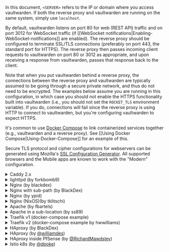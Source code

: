 In this document, `<SERVER>` refers to the IP or domain where you access vaultwarden. If both the reverse proxy and vaultwarden are running on the same system, simply use `localhost`.

By default, vaultwarden listens on port 80 for web (REST API) traffic and on port 3012 for WebSocket traffic (if [[WebSocket notifications|Enabling-WebSocket-notifications]] are enabled). The reverse proxy should be configured to terminate SSL/TLS connections (preferably on port 443, the standard port for HTTPS). The reverse proxy then passes incoming client requests to vaultwarden on port 80 or 3012 as appropriate, and upon receiving a response from vaultwarden, passes that response back to the client.

Note that when you put vaultwarden behind a reverse proxy, the connections between the reverse proxy and vaultwarden are typically assumed to be going through a secure private network, and thus do not need to be encrypted. The examples below assume you are running in this configuration, in which case you should not enable the HTTPS functionality built into vaultwarden (i.e., you should not set the `ROCKET_TLS` environment variable). If you do, connections will fail since the reverse proxy is using HTTP to connect to vaultwarden, but you're configuring vaultwarden to expect HTTPS.

It's common to use [Docker Compose](https://docs.docker.com/compose/) to link containerized services together (e.g., vaultwarden and a reverse proxy). See [[Using Docker Compose|Using-Docker-Compose]] for an example of this.

Secure TLS protocol and cipher configurations for webservers can be generated using Mozilla's [SSL Configuration Generator](https://ssl-config.mozilla.org/). All supported browsers and the Mobile apps are known to work with the "Modern" configuration.

<details>
<summary>Caddy 2.x</summary><br/>

Caddy 2 will automatically enable HTTPS in most circumstances, check the [docs](https://caddyserver.com/docs/automatic-https#activation).

In the Caddyfile syntax, `{$VAR}` denotes the value of the environment variable `VAR`.
If you prefer, you can also directly specify a value instead of substituting an env var value.

```
{$DOMAIN} {
  log {
    level INFO
    output file {$LOG_FILE} {
      roll_size 10MB
      roll_keep 10
    }
  }

  # Uncomment this if you want to get a cert via ACME (Let's Encrypt or ZeroSSL).
  # tls {$EMAIL}

  # Or uncomment this if you're providing your own cert. You would also use this option
  # if you're running behind Cloudflare.
  # tls {$SSL_CERT_PATH} {$SSL_KEY_PATH}

  # This setting may have compatibility issues with some browsers
  # (e.g., attachment downloading on Firefox). Try disabling this
  # if you encounter issues.
  encode gzip

  # Uncomment to improve security (WARNING: only use if you understand the implications!)
  # header {
  #      # Enable HTTP Strict Transport Security (HSTS)
  #      Strict-Transport-Security "max-age=31536000;"
  #      # Enable cross-site filter (XSS) and tell browser to block detected attacks
  #      X-XSS-Protection "1; mode=block"
  #      # Disallow the site to be rendered within a frame (clickjacking protection)
  #      X-Frame-Options "DENY"
  #      # Prevent search engines from indexing (optional)
  #      X-Robots-Tag "none"
  #      # Server name removing
  #      -Server
  # }

  # Uncomment to allow access to the admin interface only from local networks
  # @insecureadmin {
  #   not remote_ip 192.168.0.0/16 172.16.0.0/12 10.0.0.0/8
  #   path /admin*
  # }
  # redir @insecureadmin /

  # Notifications redirected to the websockets server
  reverse_proxy /notifications/hub <SERVER>:3012

  # Proxy everything else to Rocket
  reverse_proxy <SERVER>:80 {
       # Send the true remote IP to Rocket, so that vaultwarden can put this in the
       # log, so that fail2ban can ban the correct IP.
       header_up X-Real-IP {remote_host}
  }
}
```
</details>

<details>
<summary>lighttpd (by forkbomb9)</summary><br/>

```lighttpd
server.modules += ( "mod_proxy" )

$HTTP["host"] == "vault.example.net" {
    $HTTP["url"] == "/notifications/hub" {
       # WebSocket proxy
       proxy.server  = ( "" => ("vaultwarden" => ( "host" => "<SERVER>", "port" => 3012 )))
       proxy.forwarded = ( "for" => 1 )
       proxy.header = (
           "https-remap" => "enable",
           "upgrade" => "enable",
           "connect" => "enable"
       )
    } else {
       proxy.server  = ( "" => ("vaultwarden" => ( "host" => "<SERVER>", "port" => 4567 )))
       proxy.forwarded = ( "for" => 1 )
       proxy.header = ( "https-remap" => "enable" )
    }
}
```

You'll have to set `IP_HEADER` to `X-Forwarded-For` instead of `X-Real-IP` in the Vaultwarden environment.

</details>

<details>
<summary>Nginx (by blackdex)</summary><br/>

```nginx
# The `upstream` directives ensure that you have a http/1.1 connection
# This enables the keepalive option and better performance
#
# Define the server IP and ports here.
upstream vaultwarden-default {
  zone vaultwarden-default 64k;
  server 127.0.0.1:8080;
  keepalive 2;
}
upstream vaultwarden-ws {
  zone vaultwarden-ws 64k;
  server 127.0.0.1:3012;
  keepalive 2;
}

# Redirect HTTP to HTTPS
server {
    listen 80;
    listen [::]:80;
    server_name vaultwarden.example.tld;
    return 301 https://$host$request_uri;
}

server {
    listen 443 ssl http2;
    listen [::]:443 ssl http2;
    server_name vaultwarden.example.tld;

    # Specify SSL Config when needed
    #ssl_certificate /path/to/certificate/letsencrypt/live/vaultwarden.example.tld/fullchain.pem;
    #ssl_certificate_key /path/to/certificate/letsencrypt/live/vaultwarden.example.tld/privkey.pem;
    #ssl_trusted_certificate /path/to/certificate/letsencrypt/live/vaultwarden.example.tld/fullchain.pem;

    client_max_body_size 128M;

    location / {
      proxy_http_version 1.1;
      proxy_set_header "Connection" "";

      proxy_set_header Host $host;
      proxy_set_header X-Real-IP $remote_addr;
      proxy_set_header X-Forwarded-For $proxy_add_x_forwarded_for;
      proxy_set_header X-Forwarded-Proto $scheme;

      proxy_pass http://vaultwarden-default;
    }

    location /notifications/hub/negotiate {
      proxy_http_version 1.1;
      proxy_set_header "Connection" "";

      proxy_set_header Host $host;
      proxy_set_header X-Real-IP $remote_addr;
      proxy_set_header X-Forwarded-For $proxy_add_x_forwarded_for;
      proxy_set_header X-Forwarded-Proto $scheme;

      proxy_pass http://vaultwarden-default;
    }

    location /notifications/hub {
      proxy_http_version 1.1;
      proxy_set_header Upgrade $http_upgrade;
      proxy_set_header Connection "upgrade";

      proxy_set_header Host $host;
      proxy_set_header X-Real-IP $remote_addr;
      proxy_set_header Forwarded $remote_addr;
      proxy_set_header X-Forwarded-For $proxy_add_x_forwarded_for;
      proxy_set_header X-Forwarded-Proto $scheme;

      proxy_pass http://vaultwarden-ws;
    }

    # Optionally add extra authentication besides the ADMIN_TOKEN
    # Remove the comments below `#` and create the htpasswd_file to have it active
    #
    #location /admin {
    #  # See: https://docs.nginx.com/nginx/admin-guide/security-controls/configuring-http-basic-authentication/
    #  auth_basic "Private";
    #  auth_basic_user_file /path/to/htpasswd_file;
    #
    #  proxy_http_version 1.1;
    #  proxy_set_header "Connection" "";
    #
    #  proxy_set_header Host $host;
    #  proxy_set_header X-Real-IP $remote_addr;
    #  proxy_set_header X-Forwarded-For $proxy_add_x_forwarded_for;
    #  proxy_set_header X-Forwarded-Proto $scheme;
    #
    #  proxy_pass http://vaultwarden-default;
    #}
}
```

If you run into 504 Gateway Timeout problems, tell nginx to wait longer for vaultwarden by adding longer timeouts to the `server {` section, for example:

```nginx
  proxy_connect_timeout       777;
  proxy_send_timeout          777;
  proxy_read_timeout          777;
  send_timeout                777;
```

</details>

<details>
<summary>Nginx with sub-path (by BlackDex)</summary><br/>

In this example vaultwarden will be available via https://bitwarden.example.tld/vault/<br/>
If you want to use any other sub-path, like `bitwarden` or `secret-vault` you should change `/vault/` in the example below to match.<br/>
<br/>
For this to work you need to configure your `DOMAIN` variable to match so it should look like:

```ini
; Add the sub-path! Else this will not work!
DOMAIN=https://bitwarden.example.tld/vault/
```

```nginx
# The `upstream` directives ensure that you have a http/1.1 connection
# This enables the keepalive option and better performance
#
# Define the server IP and ports here.
upstream vaultwarden-default {
  zone vaultwarden-default 64k;
  server 127.0.0.1:8080;
  keepalive 2;
}
upstream vaultwarden-ws {
  zone vaultwarden-ws 64k;
  server 127.0.0.1:3012;
  keepalive 2;
}

# Redirect HTTP to HTTPS
server {
    listen 80;
    listen [::]:80;
    server_name vaultwarden.example.tld;
    return 301 https://$host$request_uri;
}

server {
    listen 443 ssl http2;
    listen [::]:443 ssl http2;
    server_name vaultwarden.example.tld;

    # Specify SSL Config when needed
    #ssl_certificate /path/to/certificate/letsencrypt/live/vaultwarden.example.tld/fullchain.pem;
    #ssl_certificate_key /path/to/certificate/letsencrypt/live/vaultwarden.example.tld/privkey.pem;
    #ssl_trusted_certificate /path/to/certificate/letsencrypt/live/vaultwarden.example.tld/fullchain.pem;

    client_max_body_size 128M;

    ## Using a Sub Path Config
    # Path to the root of your installation
    # Be sure to add the trailing /, else you could have issues
    location /vault/ {
      proxy_http_version 1.1;
      proxy_set_header "Connection" "";

      proxy_set_header Host $host;
      proxy_set_header X-Real-IP $remote_addr;
      proxy_set_header X-Forwarded-For $proxy_add_x_forwarded_for;
      proxy_set_header X-Forwarded-Proto $scheme;

      proxy_pass http://vaultwarden-default;
    }

    location /vault/notifications/hub/negotiate {
      proxy_http_version 1.1;
      proxy_set_header "Connection" "";

      proxy_set_header Host $host;
      proxy_set_header X-Real-IP $remote_addr;
      proxy_set_header X-Forwarded-For $proxy_add_x_forwarded_for;
      proxy_set_header X-Forwarded-Proto $scheme;

      proxy_pass http://vaultwarden-default;
    }

    location /vault/notifications/hub {
      proxy_http_version 1.1;
      proxy_set_header Upgrade $http_upgrade;
      proxy_set_header Connection "upgrade";

      proxy_set_header Host $host;
      proxy_set_header X-Real-IP $remote_addr;
      proxy_set_header Forwarded $remote_addr;
      proxy_set_header X-Forwarded-For $proxy_add_x_forwarded_for;
      proxy_set_header X-Forwarded-Proto $scheme;

      proxy_pass http://vaultwarden-ws;
    }

    # Optionally add extra authentication besides the ADMIN_TOKEN
    # Remove the comments below `#` and create the htpasswd_file to have it active
    #
    #location /vault/admin {
    #  # See: https://docs.nginx.com/nginx/admin-guide/security-controls/configuring-http-basic-authentication/
    #  auth_basic "Private";
    #  auth_basic_user_file /path/to/htpasswd_file;
    #
    #  proxy_http_version 1.1;
    #  proxy_set_header "Connection" "";
    #
    #  proxy_set_header Host $host;
    #  proxy_set_header X-Real-IP $remote_addr;
    #  proxy_set_header X-Forwarded-For $proxy_add_x_forwarded_for;
    #  proxy_set_header X-Forwarded-Proto $scheme;
    #
    #  proxy_pass http://vaultwarden-default;
    #}
}
```
</details>

<details>
<summary>Nginx (by ypid)</summary><br/>

Ansible inventory example that uses DebOps to configure nginx as a reverse proxy for vaultwarden. I choose to go with the PSK in the URL for additional security to not expose the API to everyone on the Internet because the client apps do not support client certificates yet (I tested it). Note: Using subpath/PSK requires to patch the source code and recompile, ref: https://github.com/dani-garcia/vaultwarden/issues/241#issuecomment-436376497. /admin is untested. For general discussion about subpath hosting for security refer to: https://github.com/debops/debops/issues/1233

```YAML
bitwarden__fqdn: 'vault.example.org'

nginx__upstreams:

  - name: 'bitwarden'
    type: 'default'
    enabled: True
    server: 'localhost:8000'

nginx__servers:

  - name: '{{ bitwarden__fqdn }}'
    filename: 'debops.bitwarden'
    by_role: 'debops.bitwarden'
    favicon: False
    root: '/usr/share/vaultwarden/web-vault'

    location_list:

      - pattern: '/'
        options: |-
          deny all;

      - pattern: '= /ekkP9wtJ_psk_changeme_Hr9CCTud'
        options: |-
          return 307 $scheme://$host$request_uri/;

      ## All the security HTTP headers would then need to be set by nginx as well.
      # - pattern: '/ekkP9wtJ_psk_changeme_Hr9CCTud/'
      #   options: |-
      #     alias /usr/share/vaultwarden/web-vault/;

      - pattern: '/ekkP9wtJ_psk_changeme_Hr9CCTud/'
        options: |-
          proxy_set_header Host              $host;
          # proxy_set_header X-Real-IP         $remote_addr;
          # proxy_set_header X-Forwarded-For   $proxy_add_x_forwarded_for;
          proxy_set_header X-Forwarded-Proto $scheme;
          proxy_set_header X-Forwarded-Port  443;

          proxy_pass http://bitwarden;

      ## Do not use the icons features as long as it reveals all domains from
      ## our credentials to the server.
      - pattern: '/ekkP9wtJ_psk_changeme_Hr9CCTud/icons/'
        options: |-
          access_log off;
          log_not_found off;
          deny all;
```
</details>

<details>
<summary>Nginx (NixOS)(by tklitschi)</summary><br/>

Example NixOS nginx config. For more Information about NixOS Deployment see [Deployment Wiki page](https://github.com/dani-garcia/vaultwarden/wiki/Deployment-examples).


```nix
{ config, ... }:
{
  security.acme.acceptTerms = true;
  security.acme.email = "me@example.com";
  security.acme.certs = {

    "vw.example.com" = {
      group = "vaultwarden";
      keyType = "rsa2048";
      allowKeysForGroup = true;
    };
  };

  services.nginx = {
    enable = true;

    recommendedGzipSettings = true;
    recommendedOptimisation = true;
    recommendedProxySettings = true;
    recommendedTlsSettings = true;

    virtualHosts = {
      "vw.example.com" = {
        forceSSL = true;
        enableACME = true;
        locations."/" = {
          proxyPass = "http://localhost:8812"; #changed the default rocket port due to some conflict
          proxyWebsockets = true;
        };
        locations."/notifications/hub" = {
          proxyPass = "http://localhost:3012";
          proxyWebsockets = true;
        };
        locations."/notifications/hub/negotiate" = {
          proxyPass = "http://localhost:8812";
          proxyWebsockets = true;
        };
      };
    };
  };
}

```
</details>
<details>
<summary>Apache (by fbartels)</summary><br/>

Remember to enable `mod_proxy_wstunnel` and `mod_proxy_http`, for example with: `a2enmod proxy_wstunnel` and `a2enmod proxy_http`.
```apache
<VirtualHost *:443>
    SSLEngine on
    ServerName bitwarden.$hostname.$domainname

    SSLCertificateFile ${SSLCERTIFICATE}
    SSLCertificateKeyFile ${SSLKEY}
    SSLCACertificateFile ${SSLCA}
    ${SSLCHAIN}

    ErrorLog \${APACHE_LOG_DIR}/bitwarden-error.log
    CustomLog \${APACHE_LOG_DIR}/bitwarden-access.log combined

    RewriteEngine On
    RewriteCond %{HTTP:Upgrade} =websocket [NC]
    RewriteRule /notifications/hub(.*) ws://<SERVER>:3012/$1 [P,L]
    ProxyPass / http://<SERVER>:80/

    ProxyPreserveHost On
    ProxyRequests Off
    RequestHeader set X-Real-IP %{REMOTE_ADDR}s
</VirtualHost>
```
</details>

<details>
<summary>Apache in a sub-location (by ss89)</summary><br/>
Modify your docker start-up to include the sub-location.

```
; Add the sub-location! Else this will not work!
DOMAIN=https://$hostname.$domainname/$sublocation/
```

Ensure you have the websocket proxy module loaded somewhere in your apache config.
It can look something like: 

```
LoadModule proxy_wstunnel_module modules/mod_proxy_wstunnel.so`
```

On some OS's you can use a2enmod, for example with: `a2enmod proxy_wstunnel` and `a2enmod proxy_http`.

```apache
<VirtualHost *:443>
    SSLEngine on
    ServerName $hostname.$domainname

    SSLCertificateFile ${SSLCERTIFICATE}
    SSLCertificateKeyFile ${SSLKEY}
    SSLCACertificateFile ${SSLCA}
    ${SSLCHAIN}

    ErrorLog \${APACHE_LOG_DIR}/error.log
    CustomLog \${APACHE_LOG_DIR}/access.log combined

    <Location /$sublocation/> #adjust here if necessary
        RewriteEngine On
        RewriteCond %{HTTP:Upgrade} =websocket [NC]
        RewriteRule /notifications/hub(.*) ws://<SERVER>:3012/$1 [P,L]
        ProxyPass http://<SERVER>:80/$sublocation/

        ProxyPreserveHost On
        RequestHeader set X-Real-IP %{REMOTE_ADDR}s
    </Location>
</VirtualHost>
```
</details>

<details>
<summary>Traefik v1 (docker-compose example)</summary><br/>

```yaml
labels:
    - traefik.enable=true
    - traefik.docker.network=traefik
    - traefik.web.frontend.rule=Host:bitwarden.domain.tld
    - traefik.web.port=80
    - traefik.hub.frontend.rule=Host:bitwarden.domain.tld;Path:/notifications/hub
    - traefik.hub.port=3012
    - traefik.hub.protocol=ws
```
</details>

<details>
<summary>Traefik v2 (docker-compose example by hwwilliams)</summary><br/>

#### Traefik v1 labels migrated to Traefik v2
```yaml
labels:
  - traefik.enable=true
  - traefik.docker.network=traefik
  - traefik.http.routers.bitwarden-ui.rule=Host(`bitwarden.domain.tld`)
  - traefik.http.routers.bitwarden-ui.service=bitwarden-ui
  - traefik.http.services.bitwarden-ui.loadbalancer.server.port=80
  - traefik.http.routers.bitwarden-websocket.rule=Host(`bitwarden.domain.tld`) && Path(`/notifications/hub`) && !Path(`/notifications/hub/negotiate`)
  - traefik.http.routers.bitwarden-websocket.service=bitwarden-websocket
  - traefik.http.services.bitwarden-websocket.loadbalancer.server.port=3012
```

#### Migrated labels plus HTTP to HTTPS redirect
These labels assume that the entrypoints defined in Traefik for port 80 and 443 are 'web' and 'websecure' respectively.

These labels also assume you already have a default certificates resolver defined in Traefik.
```yaml
labels:
  - traefik.enable=true
  - traefik.docker.network=traefik
  - traefik.http.middlewares.redirect-https.redirectScheme.scheme=https
  - traefik.http.middlewares.redirect-https.redirectScheme.permanent=true
  - traefik.http.routers.bitwarden-ui-https.rule=Host(`bitwarden.domain.tld`)
  - traefik.http.routers.bitwarden-ui-https.entrypoints=websecure
  - traefik.http.routers.bitwarden-ui-https.tls=true
  - traefik.http.routers.bitwarden-ui-https.service=bitwarden-ui
  - traefik.http.routers.bitwarden-ui-http.rule=Host(`bitwarden.domain.tld`)
  - traefik.http.routers.bitwarden-ui-http.entrypoints=web
  - traefik.http.routers.bitwarden-ui-http.middlewares=redirect-https
  - traefik.http.routers.bitwarden-ui-http.service=bitwarden-ui
  - traefik.http.services.bitwarden-ui.loadbalancer.server.port=80
  - traefik.http.routers.bitwarden-websocket-https.rule=Host(`bitwarden.domain.tld`) && Path(`/notifications/hub`) && !Path(`/notifications/hub/negotiate`)
  - traefik.http.routers.bitwarden-websocket-https.entrypoints=websecure
  - traefik.http.routers.bitwarden-websocket-https.tls=true
  - traefik.http.routers.bitwarden-websocket-https.service=bitwarden-websocket
  - traefik.http.routers.bitwarden-websocket-http.rule=Host(`bitwarden.domain.tld`) && Path(`/notifications/hub`) && !Path(`/notifications/hub/negotiate`)
  - traefik.http.routers.bitwarden-websocket-http.entrypoints=web
  - traefik.http.routers.bitwarden-websocket-http.middlewares=redirect-https
  - traefik.http.routers.bitwarden-websocket-http.service=bitwarden-websocket
  - traefik.http.services.bitwarden-websocket.loadbalancer.server.port=3012
```
</details>

<details>
<summary>HAproxy (by BlackDex)</summary><br/>

Add these lines to your haproxy configuration. 

```haproxy
frontend vaultwarden
    bind 0.0.0.0:80
    option forwardfor header X-Real-IP
    http-request set-header X-Real-IP %[src]
    default_backend vaultwarden_http
    use_backend vaultwarden_ws if { path_beg /notifications/hub } !{ path_beg /notifications/hub/negotiate }

backend vaultwarden_http
    # Enable compression if you want
    # compression algo gzip
    # compression type text/plain text/css application/json application/javascript text/xml application/xml application/xml+rss text/javascript
    server vwhttp 0.0.0.0:8080

backend vaultwarden_ws
    server vwws 0.0.0.0:3012
```
</details>


<details>
<summary>HAproxy (by <a href="https://github.com/williamdes" target="_blank">@williamdes</a>)</summary><br/>

Add these lines to your HAproxy configuration. 

```haproxy
backend static-success-default
  mode http
  errorfile 503 /usr/local/etc/haproxy/static/index.static.default.html
  errorfile 200 /usr/local/etc/haproxy/static/index.static.default.html

frontend http-in
    bind *:80
    bind *:443 ssl crt /acme.sh/domain.tld/domain.tld.pem
    option forwardfor header X-Real-IP
    http-request set-header X-Real-IP %[src]
    default_backend static-success-default

    # Define hosts
    acl host_bitwarden_domain_tld hdr(Host) -i bitwarden.domain.tld

    ## figure out which one to use
    use_backend vaultwarden_http if host_bitwarden_domain_tld !{ path_beg /notifications/hub } or { path_beg /notifications/hub/negotiate }
    use_backend vaultwarden_ws if host_bitwarden_domain_tld { path_beg /notifications/hub } !{ path_beg /notifications/hub/negotiate }

backend vaultwarden_http
    # Enable compression if you want
    # compression algo gzip
    # compression type text/plain text/css application/json application/javascript text/xml application/xml application/xml+rss text/javascript
    # You can use the container hostname if you are using haproxy with docker-compose
    server vw_http 0.0.0.0:8080

backend vaultwarden_ws
    # You can use the container hostname if you are using haproxy with docker-compose
    server vw_ws 0.0.0.0:3012
```
</details>

<details>
<summary>HAproxy inside PfSense (by <a href="https://github.com/RichardMawdsley" target="_blank">@RichardMawdsley</a>)</summary><br/>

Being a GUI setup, details\instructions below for you to add where required. 
 * Assumes you already have basic HTTP>HTTPS Redirection setup [Basic Setup](https://blog.devita.co/pfsense-to-proxy-traffic-for-websites-using-pfsense/)


## Backend Creation
Backend 1:
```
Mode	Name	                   Forwardto	     Address	     Port	 Encrypt(SSL)	SSL checks	Weight	Actions
active 	Vaultwarden                Address+Port:     IPADDRESSHERE   80          no             no
```
Backend 2:
```
Mode	Name	                   Forwardto	     Address	     Port	 Encrypt(SSL)	SSL checks	Weight	Actions
active 	Vaultwarden-Notifications  Address+Port:     IPADDRESSHERE   3012        no             no
```

## Frontend Creation - 1 - Domain
**ACCESS CONTROL LIST**
``` 	
ACL00
Host matches:
no
no
FQDN.com     -  NOTE:  This needs to be your root domain.  
 	
ACL00
Path starts with:
no
yes
/big-ass-randomised-test-that-really-no-one-is-ever-going-to-type-DONT-USE-THIS-LINE-THOUGH-make-your-own-up

ACL01
Host matches:
no
no
VAULTWARDEN.MYDOMAIN.COM

ACL01
Host matches:
no
no
EXAMPLE-OTHER-SUB-DOMAIN-1.MYDOMAIN.COM

ACL01
Host matches:
no
no
EXAMPLE-OTHER-SUB-DOMAIN-2.MYDOMAIN.COM
```

**ACTIONS - 1 - Domain**
``` 	
http-request allow
See below
ACL01

http-request deny
See below
ACL00
```


## Frontend Creation - 2 - VaultWarden
**ACCESS CONTROL LIST**
``` 	
ACL1
Path starts with:
no
yes
/notifications/hub  
 	
ACL2
Path starts with:
no
no
/notifications/hub/negotiate  
 	
ACL3
Path starts with:
no
no
/notifications/hub  
 	
ACL4
Path starts with:
no
yes
/notifications/hub/negotiate

ACL5
Path starts with:
no
no
/admin
```

**ACTIONS - 2 - VaultWarden**
``` 	
Use Backend
See below
ACL1  
backend: VaultWarden
 	
Use Backend
See below
ACL2  
backend: VaultWarden
 	
Use Backend
See below
ACL3  
backend: VaultWarden-Notifications
 	
Use Backend
See below
ACL4
backend: VaultWarden-Notifications

http-request deny
See below
ACL5
```

**Updates**
```
Updated above 30/07 - I realised after the first config that because ACL1-4 have 'Not' in, they were matching anything to their actions.  So BlahBlahMcGee.FQDN.com was passing through.  This was not intended, so ACL5 has been added above which resolves this, it also removes the need for the default backend.
Updated again 30/07 - ^ Yeah that didnt work.  This all stems because HaProxy doesnt allow for 'AND' in ACL's. Sigh.  Now with the above, you cofigure a front end for you root domain.  This has a deny for itself, and anything not specified.  So if you have multiple other subdomains you're passing through, you need to add them here all under ACL01.  Now everything works as it should!
```

**Important Notes**
```
1) You must keep the Domain FrontEnd up to date with any other sub domains on an allow list
2) On the Domain FrontEnd, ACL01 must be top of the Actions table - or atleast above ACL00
3) Duplicate Use of ACL names is intentional. No I havent typoed them.  ACL00, ACL01 etc
```

**OPTIONAL**
```
ACL5 above denies access to the /admin portal.  I'm not particually fond of the admin portal not having any form of 2FA and only a password.  Thus when I'm not using it, I just deny access.  If I need it, unblock, do the required job and reblock.
```

Complete! - Go test!

This in turn will add the equivilent of below to your config (note this is an extract for example). 

	acl			ACL00	var(txn.txnhost) -m str -i VAULTWARDEN.MYDOMAIN.COM
	acl			ACL00	var(txn.txnpath) -m beg -i /big-ass-randomised-test-that-really-no-one-is-ever-going-to-type-DONT-USE-THIS-LINE-THOUGH-make-your-own-up
	acl			ACL01	var(txn.txnhost) -m str -i EXAMPLE-OTHER-SUB-DOMAIN-1.MYDOMAIN.COM
	acl			ACL01	var(txn.txnhost) -m str -i EXAMPLE-OTHER-SUB-DOMAIN-2.MYDOMAIN.COM
	acl			ACL1	var(txn.txnpath) -m beg -i /notifications/hub
	acl			ACL2	var(txn.txnpath) -m beg -i /notifications/hub/negotiate
	acl			ACL3	var(txn.txnpath) -m beg -i /notifications/hub
	acl			ACL4	var(txn.txnpath) -m beg -i /notifications/hub/negotiate
	acl			ACL5	var(txn.txnpath) -m beg -i /admin

	http-request allow  if  ACL01 
	http-request deny   if  !ACL00 
	http-request deny   if  !ACL5 
	http-request deny   if  ACL5 
	use_backend VaultWarden_ipvANY  if  !ACL1 
	use_backend VaultWarden_ipvANY  if  ACL2 
	use_backend VaultWarden-Notifications_ipvANY  if  ACL3 
	use_backend VaultWarden-Notifications_ipvANY  if  !ACL4 

To test, if you navigate in a browser to /notifications/hub then you should get a page saying "WebSocket Protocol Error: Unable to parse WebSocket key.".. that means its working! - all other sub pages should get a Rocket error.
</details>

<details>
<summary>Istio k8s (by <a href="https://github.com/dpoke" target="_blank">@dpoke</a>)</summary><br/>

```gateway+vs
apiVersion: networking.istio.io/v1beta1
kind: Gateway
metadata:
  name: vaultwarden-gateway
  namespace: vaultwarden
spec:
  selector:
    istio: ingressgateway-internal # use Istio default gateway implementation
  servers:
  - hosts:
    - vw.k8s.prod
    port:
      number: 80
      name: http
      protocol: HTTP
    tls:
      httpsRedirect: true
  - hosts:
    - vw.k8s.prod
    port:
      name: https-443
      number: 443
      protocol: HTTPS
    tls:
      mode: SIMPLE
      credentialName: vw-k8s-prod-tls
---
apiVersion: networking.istio.io/v1beta1
kind: VirtualService
metadata:
  name: vaultwarden-vs
  namespace: vaultwarden
spec:
  hosts:
  - vw.k8s.prod
  gateways:
  - vaultwarden-gateway
  http:
  - match:
    - uri:
        exact: /notifications/hub
    route:
    - destination:
        port:
          number: 3012
        host: vaultwarden-ws
  - match:
    - uri:
        prefix: /
    route:
    - destination:
        port:
          number: 80
        host: vaultwarden
```
</details>